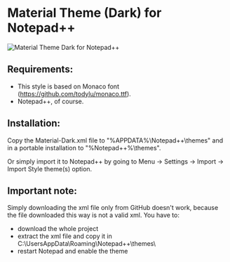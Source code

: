# Material Theme (Dark) for Notepad++

![Material Theme Dark for Notepad++](https://raw.githubusercontent.com/naderi/material-theme-for-npp/master/material_theme_npp_screenshot.png)

## Requirements:
  * This style is based on Monaco font (https://github.com/todylu/monaco.ttf).
  * Notepad++, of course.

## Installation:
Copy the Material-Dark.xml file to "%APPDATA%\Notepad++\themes" and in a portable installation to "%Notepad++%\themes".

Or simply import it to Notepad++ by going to Menu -> Settings -> Import -> Import Style theme(s) option.

## Important note:
Simply downloading the xml file only from GitHub doesn't work, because the file downloaded this way is not a valid xml.
You have to:
  * download the whole project
  * extract the xml file and copy it in C:\Users<YourUser>AppData\Roaming\Notepad++\themes\
  * restart Notepad and enable the theme
